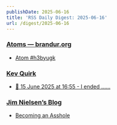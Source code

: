 ```yaml
---
publishDate: 2025-06-16
title: 'RSS Daily Digest: 2025-06-16'
url: /digest/2025-06-16
---
```


### [Atoms  — brandur.org](https://brandur.org/)

  * [Atom #h3byugk](https://brandur.org/atoms/h3byugk)
  
### [Kev Quirk](https://kevquirk.com/)

  * [
                  📝 15 June 2025 at 16:55 - I ended …...              ](https://kevquirk.com/notes/20250615-1655)
  
### [Jim Nielsen’s Blog](https://blog.jim-nielsen.com/)

  * [Becoming an Asshole](https://blog.jim-nielsen.com/2025/becoming-an-asshole/)
  
